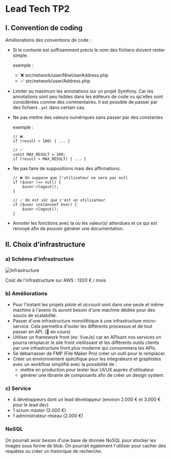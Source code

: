 # Lead Tech TP2
## I. Convention de coding

Améliorations des conventions de code :
*   Si le contexte est suffisamment précis le nom des fichiers doivent rester simple.

    exemple : 
    - ❌ src/network/user/NtwUserAddress.php
    - ✅ src/network/user/Address.php
*   Limiter au maximum les annotations sur un projet Symfony. Car les annotations sont peu lisibles dans les éditeurs de code vu qu'elles sont considérées comme des commentaires. Il est possible de passer par des fichiers ```.yml``` dans certain cas. 
*   Ne pas mettre des valeurs numériques sans passer par des constantes
    
    exemple :
    ```
    // ❌
    if (result > 100) { ... }
    
    // ✅
    const MAX_RESULT = 100;
    if (result > MAX_RESULT) { ... }
    ```
*   Ne pas faire de suppositions mais des affirmations.
    ```
    // ❌ On suppose que l'utilisateur ne sera pas null
    if ($user !== null) {
        $user->logout();
    }
    
    // ✅ On est sûr que c'est un utilisateur
    if ($user instanceof User) {
        $user->logout();
    }
    ```
    
*   Annoter les fonctions avec la ou les valeur(s) attendues et ce qui est renvoyé afin de pouvoir générer une documentation.

## II. Choix d'infrastructure
### a) Schéma d'infrastructure
![Infrastructure](https://res.cloudinary.com/dcqc12ai5/image/upload/v1606400355/infra.png)

Coût de l'infrastructure sur AWS : 1200 € / mois
### b) Améliorations

* Pour l'instant les projets _pilote_ et _account_ sont dans une seule et même machine à l'avenir ils auront besoin d'une machine dédiée pour des soucis de scalabilité.
* Passer d'une infrastructure monolithique à une infrastructure micro-service. Cela permettra d'isoler les différents processus et de tout passer en API. (🚧 en cours)
* Utiliser un framework front (ex: VueJs) car en APIsant nos services on pourra remplacer le site front vieillissant et les différents outils clients par une infrastructure front plus moderne qui consommera les APIs.
* Se débarrasser de FMP (File Maker Pro) créer un outil pour le remplacer.
* Créer un environnement spécifique pour les intégrateurs et graphistes avec un workflow simplifié avec la possibilité de :
    * mettre en production pour tester leur UI/UX auprès d'utilisateur.
    * générer une librairie de composants afin de créer un design system.

### c) Service

* 4 développeurs dont un lead développeur (environ 2.000 € et 3.000 € pour le lead dev)
* 1 scrum master (2.000 €)
* 1 administrateur réseau (2.000 €)

### NoSQL
On pourrait avoir besoin d'une base de donnée NoSQL pour stocker les images sous forme de blob.
On pourrait également l'utiliser pour cacher des requêtes ou créer un historique de recherche.
